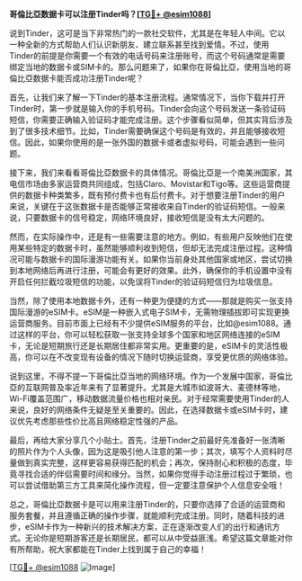 **哥倫比亞数据卡可以注册Tinder吗？[[TG💪+ @esim1088](https://t.me/s/esim1088)]**

说到Tinder，这可是当下非常热门的一款社交软件，尤其是在年轻人中间。它以一种全新的方式帮助人们认识新朋友、建立联系甚至找到爱情。不过，使用Tinder的前提是你需要一个有效的电话号码来注册账号，而这个号码通常是需要绑定当地的数据卡或SIM卡的。那么问题来了，如果你在哥倫比亞，使用当地的哥倫比亞数据卡能否成功注册Tinder呢？

首先，让我们来了解一下Tinder的基本注册流程。通常情况下，当你下载并打开Tinder时，第一步就是输入你的手机号码。Tinder会向这个号码发送一条验证码短信，你需要正确输入验证码才能完成注册。这个步骤看似简单，但其实背后涉及到了很多技术细节。比如，Tinder需要确保这个号码是有效的，并且能够接收短信。因此，如果你使用的是一张外国的数据卡或者虚拟号码，可能会遇到一些问题。

接下来，我们来看看哥倫比亞数据卡的具体情况。哥倫比亞是一个南美洲国家，其电信市场由多家运营商共同组成，包括Claro、Movistar和Tigo等。这些运营商提供的数据卡种类繁多，既有预付费卡也有后付费卡。对于想要注册Tinder的用户来说，关键在于这张数据卡是否能够正常接收来自Tinder的验证码短信。一般来说，只要数据卡的信号稳定，网络环境良好，接收短信是没有太大问题的。

然而，在实际操作中，还是有一些需要注意的地方。例如，有些用户反映他们在使用某些特定的数据卡时，虽然能够顺利收到短信，但却无法完成注册过程。这种情况可能与数据卡的国际漫游功能有关。如果你当前身处其他国家或地区，尝试切换到本地网络后再进行注册，可能会有更好的效果。此外，确保你的手机设置中没有开启任何拦截垃圾短信的功能，以免误将Tinder的验证码短信归为垃圾信息。

当然，除了使用本地数据卡外，还有一种更为便捷的方式——那就是购买一张支持国际漫游的eSIM卡。eSIM是一种嵌入式电子SIM卡，无需物理插拔即可实现更换运营商服务。目前市面上已经有不少提供eSIM服务的平台，比如@esim1088。通过这样的平台，你可以轻松获取一张支持全球多个国家和地区网络连接的eSIM卡，无论是短期旅行还是长期居住都非常实用。更重要的是，eSIM卡的灵活性极高，你可以在不改变现有设备的情况下随时切换运营商，享受更优质的网络体验。

说到这里，不得不提一下哥倫比亞当地的网络环境。作为一个发展中国家，哥倫比亞的互联网普及率近年来有了显著提升。尤其是大城市如波哥大、麦德林等地，Wi-Fi覆盖范围广，移动数据流量价格也相对亲民。对于经常需要使用Tinder的人来说，良好的网络条件无疑是至关重要的。因此，在选择数据卡或eSIM卡时，建议优先考虑那些性价比高且网络稳定性强的产品。

最后，再给大家分享几个小贴士。首先，注册Tinder之前最好先准备好一张清晰的照片作为个人头像，因为这是吸引他人注意的第一步；其次，填写个人资料时尽量做到真实完整，这样更容易获得匹配的机会；再次，保持耐心和积极的态度，毕竟寻找合适的伴侣需要时间和缘分。当然，如果你觉得手动注册过程过于繁琐，也可以尝试借助第三方工具来简化操作流程，但一定要注意保护个人信息安全哦！

总之，哥倫比亞数据卡是可以用来注册Tinder的，只要你选择了合适的运营商和服务套餐，并且遵循正确的操作步骤，就能顺利完成注册。同时，随着科技的进步，eSIM卡作为一种新兴的技术解决方案，正在逐渐改变人们的出行和通讯方式。无论你是短期游客还是长期居民，都可以从中受益匪浅。希望这篇文章能对你有所帮助，祝大家都能在Tinder上找到属于自己的幸福！ 

[[TG💪+ @esim1088](https://t.me/s/esim1088) ![Image](https://i.postimg.cc/4NQfJmqS/Snipaste-2025-05-13-00-14-12.png)]
